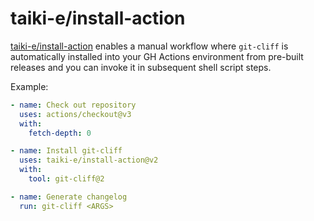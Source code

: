 # taiki-e/install-action

[taiki-e/install-action](https://github.com/taiki-e/install-action) enables a manual workflow
where `git-cliff` is automatically installed into your GH Actions environment from pre-built releases
and you can invoke it in subsequent shell script steps.

Example:

```yml
- name: Check out repository
  uses: actions/checkout@v3
  with:
    fetch-depth: 0

- name: Install git-cliff
  uses: taiki-e/install-action@v2
  with:
    tool: git-cliff@2

- name: Generate changelog
  run: git-cliff <ARGS>
```
